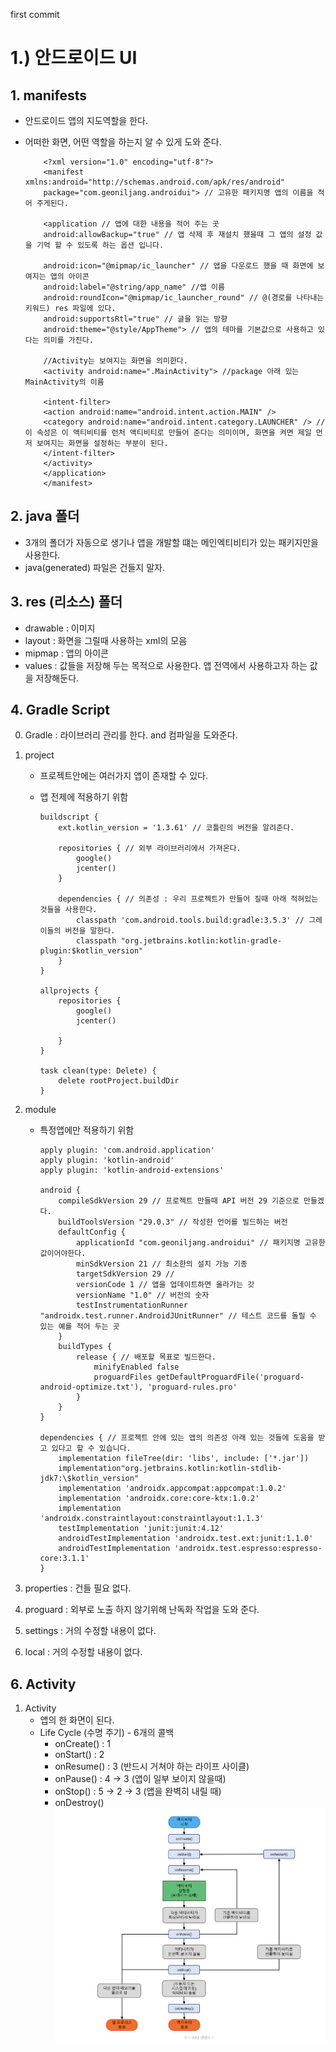 first commit

# 1.) 안드로이드 UI

## 1. manifests

- 안드로이드 앱의 지도역할을 한다.
- 어떠한 화면, 어떤 역할을 하는지 알 수 있게 도와 준다.

  ```code
      <?xml version="1.0" encoding="utf-8"?>
      <manifest xmlns:android="http://schemas.android.com/apk/res/android"
      package="com.geoniljang.androidui"> // 고유한 패키지명 앱의 이름을 적어 주게된다.

      <application // 앱에 대한 내용을 적어 주는 곳
      android:allowBackup="true" // 앱 삭제 후 재설치 했을때 그 앱의 설정 값을 기억 할 수 있도록 하는 옵션 입니다.

      android:icon="@mipmap/ic_launcher" // 앱을 다운로드 했을 때 화면에 보여지는 앱의 아이콘
      android:label="@string/app_name" //앱 이름
      android:roundIcon="@mipmap/ic_launcher_round" // @(경로를 나타내는 키워드) res 파일에 있다.
      android:supportsRtl="true" // 글을 읽는 방향
      android:theme="@style/AppTheme"> // 앱의 테마를 기본값으로 사용하고 있다는 의미를 가진다.

      //Activity는 보여지는 화면을 의미한다.
      <activity android:name=".MainActivity"> //package 아래 있는 MainActivity의 이름

      <intent-filter>
      <action android:name="android.intent.action.MAIN" />
      <category android:name="android.intent.category.LAUNCHER" /> // 이 속성은 이 액티비티를 런처 액티비티로 만들어 준다는 의미이며, 화면을 켜면 제일 먼저 보여지는 화면을 설정하는 부분이 된다.
      </intent-filter>
      </activity>
      </application>
      </manifest>
  ```

## 2. java 폴더

- 3개의 폴더가 자동으로 생기나 앱을 개발할 떄는 메인엑티비티가 있는 패키지만을 사용한다.
- java(generated) 파일은 건들지 말자.

## 3. res (리소스) 폴더

- drawable : 이미지
- layout : 화면을 그릴때 사용하는 xml의 모음
- mipmap : 앱의 아이콘
- values : 값들을 저장해 두는 목적으로 사용한다. 앱 전역에서 사용하고자 하는 값을 저장해둔다.

## 4. Gradle Script

0.  Gradle : 라이브러리 관리를 한다. and 컴파일을 도와준다.
1.  project

    - 프로젝트안에는 여러가지 앱이 존재할 수 있다.
    - 앱 전제에 적용하기 위함

      ```code
      buildscript {
          ext.kotlin_version = '1.3.61' // 코틀린의 버전을 알려준다.

          repositories { // 외부 라이브러리에서 가져온다.
              google()
              jcenter()
          }

          dependencies { // 의존성 : 우리 프로젝트가 만들어 질때 아래 적혀있는 것들을 사용한다.
              classpath 'com.android.tools.build:gradle:3.5.3' // 그레이들의 버전을 말한다.
              classpath "org.jetbrains.kotlin:kotlin-gradle-plugin:$kotlin_version"
          }
      }

      allprojects {
          repositories {
              google()
              jcenter()

          }
      }

      task clean(type: Delete) {
          delete rootProject.buildDir
      }
      ```

1.  module

    - 특정앱에만 적용하기 위함

      ```code
      apply plugin: 'com.android.application'
      apply plugin: 'kotlin-android'
      apply plugin: 'kotlin-android-extensions'

      android {
          compileSdkVersion 29 // 프로젝트 만들때 API 버전 29 기준으로 만들겠다.
          buildToolsVersion "29.0.3" // 작성한 언어를 빌드하는 버전
          defaultConfig {
              applicationId "com.geoniljang.androidui" // 패키지명 고유한 값이어야한다.
              minSdkVersion 21 // 최소한의 설치 가능 기종
              targetSdkVersion 29 //
              versionCode 1 // 앱을 업데이트하면 올라가는 갓
              versionName "1.0" // 버전의 숫자
              testInstrumentationRunner "androidx.test.runner.AndroidJUnitRunner" // 테스트 코드를 돌릴 수 있는 예를 적어 두는 곳
          }
          buildTypes {
              release { // 배포할 목표로 빌드한다.
                  minifyEnabled false
                  proguardFiles getDefaultProguardFile('proguard-android-optimize.txt'), 'proguard-rules.pro'
              }
          }
      }

      dependencies { // 프로젝트 안에 있는 앱의 의존성 아래 있는 것들에 도움을 받고 있다고 할 수 있습니다.
          implementation fileTree(dir: 'libs', include: ['*.jar'])
          implementation"org.jetbrains.kotlin:kotlin-stdlib-jdk7:\$kotlin_version"
          implementation 'androidx.appcompat:appcompat:1.0.2'
          implementation 'androidx.core:core-ktx:1.0.2'
          implementation 'androidx.constraintlayout:constraintlayout:1.1.3'
          testImplementation 'junit:junit:4.12'
          androidTestImplementation 'androidx.test.ext:junit:1.1.0'
          androidTestImplementation 'androidx.test.espresso:espresso-core:3.1.1'
      }
      ```

1.  properties : 건들 필요 없다.
1.  proguard : 외부로 노출 하지 않기위해 난독화 작업을 도와 준다.
1.  settings : 거의 수정할 내용이 없다.
1.  local : 거의 수정할 내용이 없다.

## 6. Activity

1. Activity
   - 앱의 한 화면이 된다.
   - Life Cycle (수명 주기) - 6개의 콜백
     - onCreate() : 1
     - onStart() : 2
     - onResume() : 3 (반드시 거쳐야 하는 라이프 사이클)
     - onPause() : 4 -> 3 (앱이 일부 보이지 않을때)
     - onStop() : 5 -> 2 -> 3 (앱을 완벽히 내릴 때)
     - onDestroy()
![LifeCycle](./lifecycle.png)
